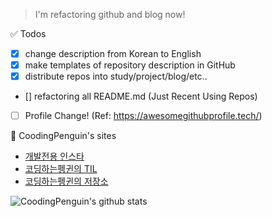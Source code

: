 > I'm refactoring github and blog now!

✅ Todos

- [X] change description from Korean to English
- [X] make templates of repository description in GitHub
- [x] distribute repos into study/project/blog/etc..
- [] refactoring all README.md (Just Recent Using Repos)
- [ ] Profile Change! (Ref: https://awesomegithubprofile.tech/)

🐧 CoodingPenguin's sites

- [개발전용 인스타](https://www.instagram.com/cooding_penguin/)
- [코딩하는펭귄의 TIL](https://bit.ly/cooding-penguin-til)
- [코딩하는펭귄의 저장소](https://cooding-penguin.netlify.app/)

![CoodingPenguin's github stats](https://github-readme-stats.vercel.app/api?username=coodingpenguin&bg_color=10002b,5a189a,e0aaff&title_color=fff&text_color=fff)
